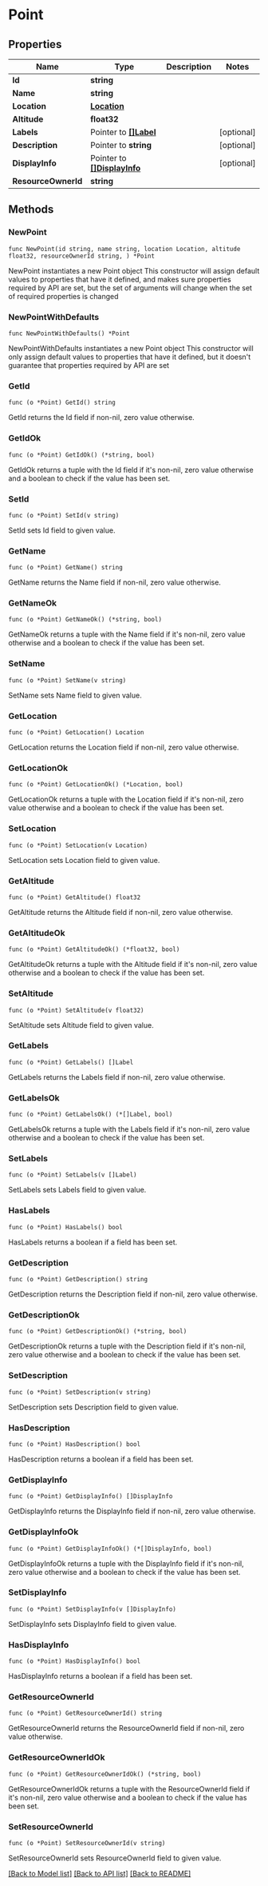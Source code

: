 # Point

## Properties

Name | Type | Description | Notes
------------ | ------------- | ------------- | -------------
**Id** | **string** |  | 
**Name** | **string** |  | 
**Location** | [**Location**](Location.md) |  | 
**Altitude** | **float32** |  | 
**Labels** | Pointer to [**[]Label**](Label.md) |  | [optional] 
**Description** | Pointer to **string** |  | [optional] 
**DisplayInfo** | Pointer to [**[]DisplayInfo**](DisplayInfo.md) |  | [optional] 
**ResourceOwnerId** | **string** |  | 

## Methods

### NewPoint

`func NewPoint(id string, name string, location Location, altitude float32, resourceOwnerId string, ) *Point`

NewPoint instantiates a new Point object
This constructor will assign default values to properties that have it defined,
and makes sure properties required by API are set, but the set of arguments
will change when the set of required properties is changed

### NewPointWithDefaults

`func NewPointWithDefaults() *Point`

NewPointWithDefaults instantiates a new Point object
This constructor will only assign default values to properties that have it defined,
but it doesn't guarantee that properties required by API are set

### GetId

`func (o *Point) GetId() string`

GetId returns the Id field if non-nil, zero value otherwise.

### GetIdOk

`func (o *Point) GetIdOk() (*string, bool)`

GetIdOk returns a tuple with the Id field if it's non-nil, zero value otherwise
and a boolean to check if the value has been set.

### SetId

`func (o *Point) SetId(v string)`

SetId sets Id field to given value.


### GetName

`func (o *Point) GetName() string`

GetName returns the Name field if non-nil, zero value otherwise.

### GetNameOk

`func (o *Point) GetNameOk() (*string, bool)`

GetNameOk returns a tuple with the Name field if it's non-nil, zero value otherwise
and a boolean to check if the value has been set.

### SetName

`func (o *Point) SetName(v string)`

SetName sets Name field to given value.


### GetLocation

`func (o *Point) GetLocation() Location`

GetLocation returns the Location field if non-nil, zero value otherwise.

### GetLocationOk

`func (o *Point) GetLocationOk() (*Location, bool)`

GetLocationOk returns a tuple with the Location field if it's non-nil, zero value otherwise
and a boolean to check if the value has been set.

### SetLocation

`func (o *Point) SetLocation(v Location)`

SetLocation sets Location field to given value.


### GetAltitude

`func (o *Point) GetAltitude() float32`

GetAltitude returns the Altitude field if non-nil, zero value otherwise.

### GetAltitudeOk

`func (o *Point) GetAltitudeOk() (*float32, bool)`

GetAltitudeOk returns a tuple with the Altitude field if it's non-nil, zero value otherwise
and a boolean to check if the value has been set.

### SetAltitude

`func (o *Point) SetAltitude(v float32)`

SetAltitude sets Altitude field to given value.


### GetLabels

`func (o *Point) GetLabels() []Label`

GetLabels returns the Labels field if non-nil, zero value otherwise.

### GetLabelsOk

`func (o *Point) GetLabelsOk() (*[]Label, bool)`

GetLabelsOk returns a tuple with the Labels field if it's non-nil, zero value otherwise
and a boolean to check if the value has been set.

### SetLabels

`func (o *Point) SetLabels(v []Label)`

SetLabels sets Labels field to given value.

### HasLabels

`func (o *Point) HasLabels() bool`

HasLabels returns a boolean if a field has been set.

### GetDescription

`func (o *Point) GetDescription() string`

GetDescription returns the Description field if non-nil, zero value otherwise.

### GetDescriptionOk

`func (o *Point) GetDescriptionOk() (*string, bool)`

GetDescriptionOk returns a tuple with the Description field if it's non-nil, zero value otherwise
and a boolean to check if the value has been set.

### SetDescription

`func (o *Point) SetDescription(v string)`

SetDescription sets Description field to given value.

### HasDescription

`func (o *Point) HasDescription() bool`

HasDescription returns a boolean if a field has been set.

### GetDisplayInfo

`func (o *Point) GetDisplayInfo() []DisplayInfo`

GetDisplayInfo returns the DisplayInfo field if non-nil, zero value otherwise.

### GetDisplayInfoOk

`func (o *Point) GetDisplayInfoOk() (*[]DisplayInfo, bool)`

GetDisplayInfoOk returns a tuple with the DisplayInfo field if it's non-nil, zero value otherwise
and a boolean to check if the value has been set.

### SetDisplayInfo

`func (o *Point) SetDisplayInfo(v []DisplayInfo)`

SetDisplayInfo sets DisplayInfo field to given value.

### HasDisplayInfo

`func (o *Point) HasDisplayInfo() bool`

HasDisplayInfo returns a boolean if a field has been set.

### GetResourceOwnerId

`func (o *Point) GetResourceOwnerId() string`

GetResourceOwnerId returns the ResourceOwnerId field if non-nil, zero value otherwise.

### GetResourceOwnerIdOk

`func (o *Point) GetResourceOwnerIdOk() (*string, bool)`

GetResourceOwnerIdOk returns a tuple with the ResourceOwnerId field if it's non-nil, zero value otherwise
and a boolean to check if the value has been set.

### SetResourceOwnerId

`func (o *Point) SetResourceOwnerId(v string)`

SetResourceOwnerId sets ResourceOwnerId field to given value.



[[Back to Model list]](../README.md#documentation-for-models) [[Back to API list]](../README.md#documentation-for-api-endpoints) [[Back to README]](../README.md)



